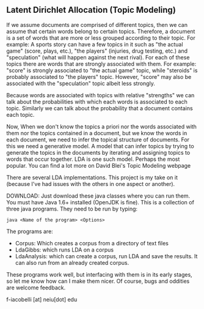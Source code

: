 
## Latent Dirichlet Allocation (Topic Modeling)

If we assume documents are comprised of different topics, then we can assume that certain words belong to certain topics. Therefore, a document is a set of words that are more or less grouped according to their topic. For example: A sports story can have a few topics in it such as "the actual game" (score, plays, etc.), "the players" (injuries, drug testing, etc.) and "speculation" (what will happen against the next rival). For each of these topics there are words that are strongly associated with them. For example: "score" is strongly associated to "the actual game" topic, while "steroids" is probably associated to "the players" topic. However, "score" may also be associated with the "speculation" topic albeit less strongly.

Because words are associated with topics with relative "strengths" we can talk about the probabilities with which each words is associated to each topic. Similarly we can talk about the probability that a document contains each topic.

Now, When we don't know the topics a priori nor the words associated with them nor the topics contained in a document, but we know the words in each document, we need to infer the topical structure of documents. For this we need a generative model. A model that can infer topics by trying to generate the topics in the documents by iterating and assigning topics to words that occur together. LDA is one such model. Perhaps the most popular. You can find a lot more on David Blei's Topic Modeling webpage

There are several LDA implementations. This project is my take on it (because I've had issues with the others in one aspect or another).

DOWNLOAD: Just download these java classes where you can run them. You must have Java 1.6+ installed (OpenJDK is fine). This is a collection of three java programs. They need to be run by typing:

    java <Name of the program> <Options>
		 

The programs are:

* Corpus: Which creates a corpus from a directory of text files
* LdaGibbs: which runs LDA on a corpus
* LdaAnalysis: which can create a corpus, run LDA and save the results. It can also run from an already created corpus.

These programs work well, but interfacing with them is in its early stages, so let me know how can I make them nicer. Of course, bugs and oddities are welcome feedback.

f-iacobelli [at] neiu[dot] edu 
